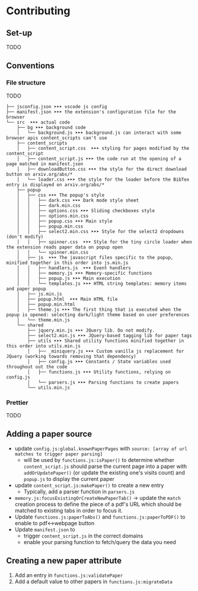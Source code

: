 # Contributing

## Set-up

TODO

## Conventions

### File structure

TODO

```tree
├── jsconfig.json ➤➤➤ vscode js config
├── manifest.json ➤➤➤ the extension's configuration file for the browser
└── src  ➤➤➤ actual code
    ├── bg ➤➤➤ background code
    │   └── background.js ➤➤➤ background.js can interact with some browser apis content_scripts can't use
    ├── content_scripts
    │   ├── content_script.css  ➤➤➤ styling for pages modified by the content_script
    │   ├── content_script.js ➤➤➤ the code run at the opening of a page matched in manifest.json
    │   ├── downloadButton.css ➤➤➤ the style for the direct download button on arxiv.org/abs/*
    │   └── loader.css ➤➤➤ the style for the loader before the BibTex entry is displayed on arxiv.org/abs/*
    ├── popup
    │   ├── css ➤➤➤ The popup's style
    │   │   ├── dark.css ➤➤➤ Dark mode style sheet
    │   │   ├── dark.min.css
    │   │   ├── options.css ➤➤➤ Sliding checkboxes style
    │   │   ├── options.min.css
    │   │   ├── popup.css ➤➤➤ Main style
    │   │   ├── popup.min.css
    │   │   ├── select2.min.css ➤➤➤ Style for the select2 dropdowns (don't modify)
    │   │   ├── spinner.css  ➤➤➤ Style for the tiny circle loader when the extension reads paper data on popup open
    │   │   └── spinner.min.css
    │   ├── js  ➤➤➤ The javascript files specific to the popup, minified together in this order into js.min.js
    │   │   ├── handlers.js  ➤➤➤ Event handlers
    │   │   ├── memory.js ➤➤➤ Memory-specific functions
    │   │   ├── popup.js ➤➤➤ Main execution
    │   │   └── templates.js ➤➤➤ HTML string templates: memory items and paper popup
    │   ├── js.min.js
    │   ├── popup.html  ➤➤➤ Main HTML file
    │   ├── popup.min.html
    │   ├── theme.js ➤➤➤ The first thing that is executed when the popup is opened: selecting dark/light theme based on user preferences
    │   └── theme.min.js
    └── shared
        ├── jquery.min.js ➤➤➤ JQuery lib. Do not modify. 
        ├── select2.min.js ➤➤➤ JQuery-based tagging lib for paper tags
        ├── utils ➤➤➤ Shared utility functions minified together in this order into utils.min.js
        │   ├── _miniquery.js ➤➤➤ Custom vanilla js replacement for JQuery (working towards removing that dependency)
        │   ├── config.js ➤➤➤ Constants / State variables used throughout out the code
        │   ├── functions.js ➤➤➤ Utility functions, relying on config.js
        │   └── parsers.js ➤➤➤ Parsing functions to create papers
        └── utils.min.js
```

### Prettier

TODO

## Adding a paper source

* update `config.js:global.knownPaperPages` with `source: [array of url matches to trigger paper parsing]`
  * will be used by `functions.js:isPaper()` to determine whether `content_script.js` should parse the current page into a paper with `addOrUpdatePaper()` (or update the existing one's visits count) and `popup.js` to display the current paper
* update `content_script.js:makePaper()` to create a new entry
  * Typically, add a parser function in `parsers.js`  
* `memory.js:focusExistingOrCreateNewPaperTab()` -> update the `match` creation process to define the piece of a pdf's URL which should be matched to existing tabs in order to focus it.
* Update `functions.js:paperToAbs()` and `functions.js:paperToPDF()` to enable to pdf<->webpage button
* Update `manifest.json` to
  * trigger `content_script.js` in the correct domains
  * enable your parsing function to fetch/query the data you need

## Creating a new paper attribute

1. Add an entry in `functions.js:validatePaper`
2. Add a default value to other papers in `functions.js:migrateData`
